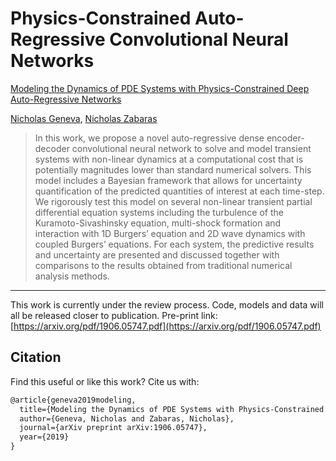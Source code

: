 # Physics-Constrained Auto-Regressive Convolutional Neural Networks
[Modeling the Dynamics of PDE Systems with Physics-Constrained Deep Auto-Regressive Networks](https://arxiv.org/pdf/1906.05747.pdf)

[Nicholas Geneva](http://nicholasgeneva.com/), [Nicholas Zabaras](https://cics.nd.edu)

> In this work, we propose a novel auto-regressive dense encoder-decoder convolutional neural network to solve and model transient systems with non-linear dynamics at a computational cost that is potentially magnitudes lower than standard numerical solvers. This model includes a Bayesian framework that allows for uncertainty quantification of the predicted quantities of interest at each time-step. We rigorously test this model on several non-linear transient partial differential equation systems including the turbulence of the Kuramoto-Sivashinsky equation, multi-shock formation and interaction with 1D Burgers’ equation and 2D wave dynamics with coupled Burgers’ equations. For each system, the predictive results and uncertainty are presented and discussed together with comparisons to the results obtained from traditional numerical analysis methods.

---
This work is currently under the review process. Code, models and data will all be released closer to publication.
Pre-print link:
[https://arxiv.org/pdf/1906.05747.pdf](https://arxiv.org/pdf/1906.05747.pdf)

## Citation
Find this useful or like this work? Cite us with:
```latex
@article{geneva2019modeling,
  title={Modeling the Dynamics of PDE Systems with Physics-Constrained Deep Auto-Regressive Networks},
  author={Geneva, Nicholas and Zabaras, Nicholas},
  journal={arXiv preprint arXiv:1906.05747},
  year={2019}
}
```
